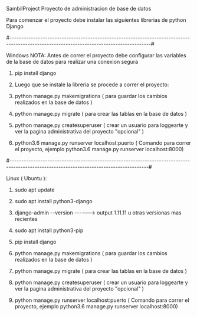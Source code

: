 SambilProject
Proyecto de administracion de base de datos

Para comenzar el proyecto debe instalar las siguientes librerias de python Django

#-----------------------------------------------------------------------------------------------------------------------------------------#

Windows 
  NOTA: Antes de correr el proyecto debe configurar las variables de la base de datos para realizar una conexion segura
  
1)  pip install django

2)  Luego que se instale la libreria se procede a correr el proyecto:

3)  python manage.py makemigrations ( para guardar los cambios realizados en la base de datos )

4)  python manage.py migrate ( para crear las tablas en la base de datos )

5)  python manage.py createsuperuser ( crear un usuario para loggearte y ver la pagina administrativa del proyecto "opcional" )

6)  python3.6 manage.py runserver localhost:puerto ( Comando para correr el proyecto, ejemplo python3.6 manage.py runserver localhost:8000)

#----------------------------------------------------------------------------------------------------------------------------------------#

Linux ( Ubuntu ):

1)  sudo apt update

2)  sudo apt install python3-django

3)  django-admin --version ------> output 1.11.11 u otras versionas mas recientes

4)  sudo apt install python3-pip

5)  pip install django

6)  python manage.py makemigrations ( para guardar los cambios realizados en la base de datos )

7)  python manage.py migrate ( para crear las tablas en la base de datos )

8)  python manage.py createsuperuser ( crear un usuario para loggearte y ver la pagina administrativa del proyecto "opcional" )

9)  python manage.py runserver localhost:puerto ( Comando para correr el proyecto, ejemplo python3.6 manage.py runserver localhost:8000)
